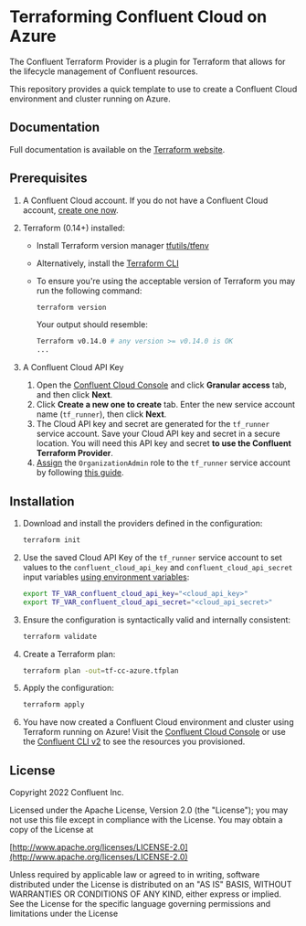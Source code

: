 # Terraforming Confluent Cloud on Azure

The Confluent Terraform Provider is a plugin for Terraform that allows for the lifecycle management of Confluent resources.

This repository provides a quick template to use to create a Confluent Cloud environment and cluster running on Azure.

## Documentation

Full documentation is available on the [Terraform website](https://registry.terraform.io/providers/confluentinc/confluent/latest/docs).

## Prerequisites

1. A Confluent Cloud account. If you do not have a Confluent Cloud account, [create one now](https://www.confluent.io/confluent-cloud/tryfree/).
2. Terraform (0.14+) installed:
    * Install Terraform version manager [tfutils/tfenv](https://github.com/tfutils/tfenv)
    * Alternatively, install the [Terraform CLI](https://learn.hashicorp.com/tutorials/terraform/install-cli#install-terraform)
    * To ensure you're using the acceptable version of Terraform you may run the following command:

        ```bash
        terraform version
        ```

        Your output should resemble:

        ```bash
        Terraform v0.14.0 # any version >= v0.14.0 is OK
        ...
        ```

3. A Confluent Cloud API Key
   1. Open the [Confluent Cloud Console](https://confluent.cloud/settings/api-keys/create) and click **Granular access** tab, and then click **Next**.
   2. Click **Create a new one to create** tab. Enter the new service account name (`tf_runner`), then click **Next**.
   3. The Cloud API key and secret are generated for the `tf_runner` service account. Save your Cloud API key and secret in a secure location. You will need this API key and secret **to use the Confluent Terraform Provider**.
   4. [Assign](https://confluent.cloud/settings/org/assignments) the `OrganizationAdmin` role to the `tf_runner` service account by following [this guide](https://docs.confluent.io/cloud/current/access-management/access-control/cloud-rbac.html#add-a-role-binding-for-a-user-or-service-account).

## Installation

1. Download and install the providers defined in the configuration:

    ```bash
    terraform init
    ```

2. Use the saved Cloud API Key of the `tf_runner` service account to set values to the `confluent_cloud_api_key` and `confluent_cloud_api_secret` input variables [using environment variables](https://www.terraform.io/language/values/variables#environment-variables):

    ```bash
    export TF_VAR_confluent_cloud_api_key="<cloud_api_key>"
    export TF_VAR_confluent_cloud_api_secret="<cloud_api_secret>"
    ```

3. Ensure the configuration is syntactically valid and internally consistent:

    ```bash
    terraform validate
    ```

4. Create a Terraform plan:

    ```bash
    terraform plan -out=tf-cc-azure.tfplan
    ```

5. Apply the configuration:

    ```bash
    terraform apply
    ```

6. You have now created a Confluent Cloud environment and cluster using Terraform running on Azure! Visit the [Confluent Cloud Console](https://confluent.cloud/environments) or use the [Confluent CLI v2](https://docs.confluent.io/confluent-cli/current/migrate.html#directly-install-confluent-cli-v2-x) to see the resources you provisioned.

## License

Copyright 2022 Confluent Inc.

Licensed under the Apache License, Version 2.0 (the "License");
you may not use this file except in compliance with the License.
You may obtain a copy of the License at

[http://www.apache.org/licenses/LICENSE-2.0](http://www.apache.org/licenses/LICENSE-2.0)

Unless required by applicable law or agreed to in writing, software
distributed under the License is distributed on an "AS IS" BASIS,
WITHOUT WARRANTIES OR CONDITIONS OF ANY KIND, either express or implied.
See the License for the specific language governing permissions and
limitations under the License
